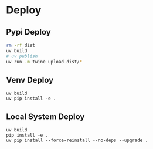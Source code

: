 # Deploy

## Pypi Deploy
```bash
rm -rf dist
uv build
# uv publish
uv run -m twine upload dist/*
```

## Venv Deploy
```
uv build
uv pip install -e .
```

## Local System Deploy
```
uv build
pip install -e .
uv pip install --force-reinstall --no-deps --upgrade .

```